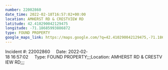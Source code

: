 ```yaml
---
number: 22002860
date_time: 2022-02-18T16:57:02+00:00
location: AMHERST RD & CRESTVIEW RD
latitude: 42.410290042129475
longitude: -71.18685993886872
type: FOUND PROPERTY
google_maps_link: https://maps.google.com/?q=42.410290042129475,-71.18685993886872
---
```


Incident #: 22002860     Date: 2022‐02‐18 16:57:02     Type: FOUND PROPERTY;;;Location: AMHERST RD & CRESTVIEW RD;;;

